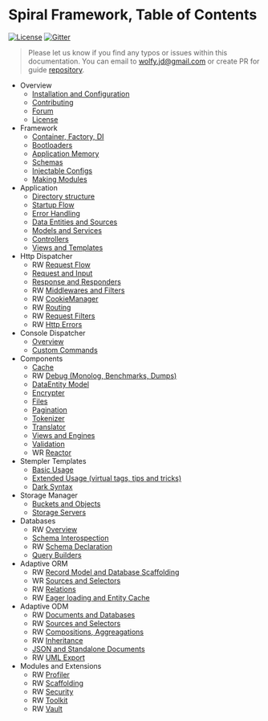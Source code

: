 # Spiral Framework, Table of Contents
[![License](https://poser.pugx.org/spiral/framework/license)](https://packagist.org/packages/spiral/framework) 
[![Gitter](https://badges.gitter.im/Join_Chat.svg)](https://gitter.im/spiral/hotline)

> Please let us know if you find any typos or issues within this documentation. You can email to [wolfy.jd@gmail.com](mailto:wolfy.jd@gmail.com) or create PR for guide [repository](https://github.com/spiral/guide).

* Overview
    * [Installation and Configuration](installation.md)
    * [Contributing](contributing.md)
    * [Forum](https://groups.google.com/forum/#!forum/spiral-framework)
    * [License](license.md)
* Framework
    * [Container, Factory, DI](framework/container.md)
    * [Bootloaders](framework/bootloaders.md)
    * [Application Memory](framework/memory.md)
    * [Schemas](framework/schemas.md)
    * [Injectable Configs](framework/configs.md)
    * [Making Modules](framework/modules.md)
* Application
    * [Directory structure](application/directories.md)
    * [Startup Flow](application/startup.md)
    * [Error Handling](application/errors.md)
    * [Data Entities and Sources](application/entities.md)
    * [Models and Services](application/services.md)
    * [Controllers](application/controllers.md)
    * [Views and Templates](application/views.md)
* Http Dispatcher
    * RW [Request Flow](http/flow.md)
    * [Request and Input](http/request.md)
    * [Response and Responders](http/response.md)
    * RW [Middlewares and Filters](http/middlewares.md)
    * RW [CookieManager](http/cookies.md)
    * RW [Routing](http/routing.md)
    * RW [Request Filters](http/filters.md)
    * RW [Http Errors](http/errors.md)
* Console Dispatcher
    * [Overview](console/commands.md)
    * [Custom Commands](console/scaffolding.md)
* Components
    * [Cache](components/cache.md)
    * RW [Debug (Monolog, Benchmarks, Dumps)](components/debug.md)
    * [DataEntity Model](components/entity.md)
    * [Encrypter](components/encrypter.md)
    * [Files](components/files.md)
    * [Pagination](components/pagination.md)
    * [Tokenizer](components/tokenizer.md)
    * [Translator](components/translator.md)
    * [Views and Engines](components/views.md)
    * [Validation](components/validation.md)
    * WR [Reactor](components/reactor.md)
* Stempler Templates
    * [Basic Usage](stempler/basics.md)
    * [Extended Usage (virtual tags, tips and tricks)](stempler/expert.md)
    * [Dark Syntax](stempler/dark.md)
* Storage Manager
    * [Buckets and Objects](storage/overview.md)
    * [Storage Servers](storage/servers.md)
* Databases
    * RW [Overview](database/overview.md)
    * [Schema Interospection](database/introspection.md)
    * RW [Schema Declaration](database/declaration.md)
    * [Query Builders](database/builders.md)
* Adaptive ORM
    * RW [Record Model and Database Scaffolding](orm/basics.md)
    * WR [Sources and Selectors](orm/sources.md)
    * RW [Relations](orm/relations.md)
    * RW [Eager loading and Entity Cache](orm/loading.md)
* Adaptive ODM
    * RW [Documents and Databases](odm/basics.md)
    * RW [Sources and Selectors](orm/sources.md)
    * RW [Compositions, Aggreagations](odm/oop.md)
    * RW [Inheritance](odm/inheritance.md)
    * [JSON and Standalone Documents](odm/standalone.md)
    * RW [UML Export](odm/uml.md)
* Modules and Extensions
    * RW [Profiler](modules/profiler.md)
    * RW [Scaffolding](modules/scaffolding.md)
    * RW [Security](modules/security.md)
    * RW [Toolkit](modules/toolkit.md)
    * RW [Vault](modules/vault.md)
